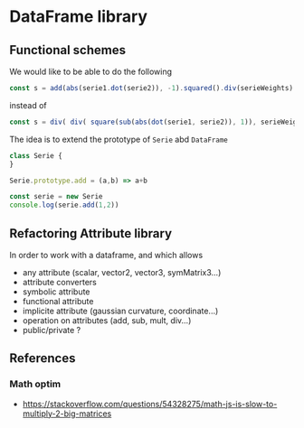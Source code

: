 # DataFrame library

## Functional schemes
We would like to be able to do the following
```ts
const s = add(abs(serie1.dot(serie2)), -1).squared().div(serieWeights).div(sumWeights)
```
instead of
```ts
const s = div( div( square(sub(abs(dot(serie1, serie2)), 1)), serieWeights ), sumWeights )
```

The idea is to extend the prototype of `Serie` abd `DataFrame`
```ts
class Serie {
}

Serie.prototype.add = (a,b) => a+b

const serie = new Serie
console.log(serie.add(1,2))
```

## Refactoring Attribute library
In order to work with a dataframe, and which allows
- any attribute (scalar, vector2, vector3, symMatrix3...)
- attribute converters
- symbolic attribute
- functional attribute
- implicite attribute (gaussian curvature, coordinate...)
- operation on attributes (add, sub, mult, div...)
- public/private ?

## References
### Math optim
- https://stackoverflow.com/questions/54328275/math-js-is-slow-to-multiply-2-big-matrices

